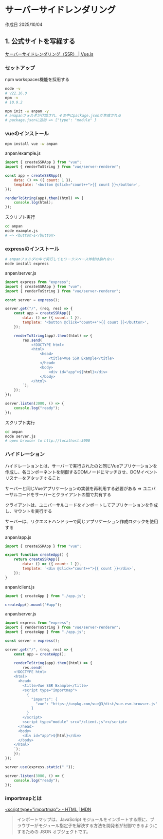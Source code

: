 # サーバーサイドレンダリング

作成日 2025/10/04

## 1. 公式サイトを写経する

[サーバーサイドレンダリング（SSR） | Vue.js](https://ja.vuejs.org/guide/scaling-up/ssr)

### セットアップ

npm workspaces機能を採用する

```bash
node -v
# v22.16.0
npm -v
# 10.9.2

npm init -w anpan -y
# anapanフォルダが作成され、その中にpackage.jsonが生成される
# package.jsonに追加 => {"type": "module" }
```

### vueのインストール

```bash
npm install vue -w anpan
```

anpan/example.js

```javascript
import { createSSRApp } from "vue";
import { renderToString } from "vue/server-renderer";

const app = createSSRApp({
    data: () => ({ count: 1 }),
    template: '<button @click="count++">{{ count }}</button>',
});

renderToString(app).then((html) => {
    console.log(html);
});
```

スクリプト実行

```bash
cd anpan
node example.js
# => <button>1</button>
```

### expressのインストール

```bash
# anpanフォルダの中で実行してもワークスペース体制は崩れない
node install express
```

anpan/server.js

```javascript
import express from "express";
import { createSSRApp } from "vue";
import { renderToString } from "vue/server-renderer";

const server = express();

server.get("/", (req, res) => {
    const app = createSSRApp({
        data: () => ({ count: 1 }),
        template: '<button @click="count++">{{ count }}</button>',
    });

    renderToString(app).then((html) => {
        res.send(`
            <!DOCTYPE html>
            <html>
                <head>
                    <title>Vue SSR Example</title>
                </head>
                <body>
                    <div id="app">${html}</div>
                </body>
            </html>
        `);
    });
});

server.listen(3000, () => {
    console.log("ready");
});
```

スクリプト実行

```bash
cd anpan
node server.js
# open browser to http://localhost:3000
```

### ハイドレーション

ハイドレーションとは、サーバーで実行されたのと同じVueアプリケーションを作成し、各コンポーネントを制御するDOMノードにマッチさせ、DOMイベントリスナーをアタッチすること

サーバーと同じVueアプリケーションの実装を再利用する必要がある => ユニバーサルコードをサーバーとクライアントの間で共有する

クライアントは、ユニバーサルコードをインポートしてアプリケーションを作成し、マウントを実行する

サーバーは、リクエストハンドラーで同じアプリケーション作成ロジックを使用する

anpan/app.js

```javascript
import { createSSRApp } from "vue";

export function createApp() {
    return createSSRApp({
        data: () => ({ count: 1 }),
        template: `<div @click="count++">{{ count }}</div>`,
    });
}
```

anpan/client.js

```javascript
import { createApp } from "./app.js";

createApp().mount("#app");
```

anpan/server.js

```javascript
import express from "express";
import { renderToString } from "vue/server-renderer";
import { createApp } from "./app.js";

const server = express();

server.get("/", (req, res) => {
    const app = createApp();

    renderToString(app).then((html) => {
        res.send(`
    <!DOCTYPE html>
    <html>
      <head>
        <title>Vue SSR Example</title>
        <script type="importmap">
          {
            "imports": {
              "vue": "https://unpkg.com/vue@3/dist/vue.esm-browser.js"
            }
          }
        </script>
        <script type="module" src="/client.js"></script>
      </head>
      <body>
        <div id="app">${html}</div>
      </body>
    </html>
    `);
    });
});

server.use(express.static("."));

server.listen(3000, () => {
    console.log("ready");
});
```

### importmapとは

[&lt;script type="importmap"&gt; - HTML | MDN](https://developer.mozilla.org/ja/docs/Web/HTML/Reference/Elements/script/type/importmap)

> インポートマップは、JavaScript モジュールをインポートする際に、ブラウザーがモジュール指定子を解決する方法を開発者が制御できるようにするための JSON オブジェクトです。

